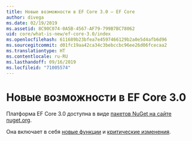 ```yaml
---
title: Новые возможности в EF Core 3.0 — EF Core
author: divega
ms.date: 02/19/2019
ms.assetid: 8C90C074-0A5B-4567-AF79-799B7BC78062
uid: core/what-is-new/ef-core-3.0/index
ms.openlocfilehash: 611689b23bfea7e4597466129b2a0e5d4afb6d96
ms.sourcegitcommit: d01fc19aa42ca34c3bebccbc96ee26d06fcecaa2
ms.translationtype: HT
ms.contentlocale: ru-RU
ms.lasthandoff: 09/16/2019
ms.locfileid: "71005574"
---
```

# <a name="what-is-new-in-ef-core-30"></a>Новые возможности в EF Core 3.0

Платформа EF Core 3.0 доступна в виде [пакетов NuGet на сайте nuget.org](https://www.nuget.org/packages/Microsoft.EntityFrameworkCore/). 

Она включает в себя [новые функции](xref:core/what-is-new/ef-core-3.0/features) и [критические изменения](xref:core/what-is-new/ef-core-3.0/breaking-changes). 

